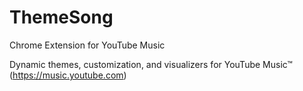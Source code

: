 # ThemeSong
Chrome Extension for YouTube Music

Dynamic themes, customization, and visualizers for YouTube Music™ (https://music.youtube.com)




